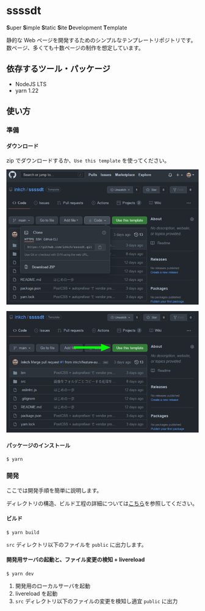 # ssssdt

<strong>S</strong>uper
<strong>S</strong>imple
<strong>S</strong>tatic
<strong>S</strong>ite
<strong>D</strong>evelopment
<strong>T</strong>emplate

静的な Web ページを開発するためのシンプルなテンプレートリポジトリです。
数ページ、多くても十数ページの制作を想定しています。




## 依存するツール・パッケージ

- NodeJS LTS
- yarn 1.22




## 使い方


### 準備


#### ダウンロード

zip でダウンロードするか、`Use this template` を使ってください。


![Download ZIP](./docs/download_zip.png)


![Use this template](./docs/use_this_template.png)


#### パッケージのインストール

```console
$ yarn
```



### 開発

ここでは開発手順を簡単に説明します。

ディレクトリの構造、ビルド工程の詳細については[こちら](./docs/ARCHITECTURE.md)を参照してください。


#### ビルド

```
$ yarn build
```

`src` ディレクトリ以下のファイルを `public` に出力します。



#### 開発用サーバの起動と、ファイル変更の検知 + livereload

```
$ yarn dev
```


1. 開発用のローカルサーバを起動
2. livereload を起動
3. `src` ディレクトリ以下のファイルの変更を検知し適宜 `public` に出力
